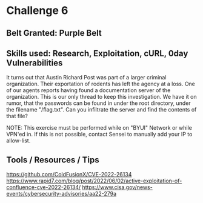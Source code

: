# Challenge 6

## Belt Granted: Purple Belt
## Skills used: Research, Exploitation, cURL, 0day Vulnerabilities

It turns out that Austin Richard Post was part of a larger criminal organization. Their exportation of rodents has left the agency at a loss. One of our agents reports having found a documentation server of the organization. This is our only thread to keep this investigation. We have it on rumor, that the passwords can be found in under the root directory, under the filename "/flag.txt". Can you infiltrate the server and find the contents of that file?

NOTE: This exercise must be performed while on "BYUI" Network or while VPN'ed in. If this is not possible, contact Sensei to manually add your IP to allow-list.

## Tools / Resources / Tips

https://github.com/ColdFusionX/CVE-2022-26134
<https://www.rapid7.com/blog/post/2022/06/02/active-exploitation-of-confluence-cve-2022-26134/>
<https://www.cisa.gov/news-events/cybersecurity-advisories/aa22-279a>